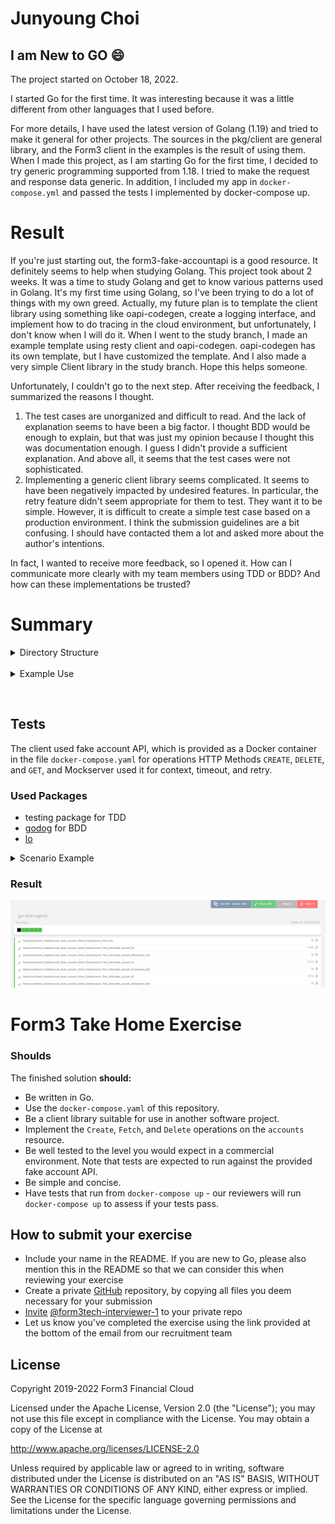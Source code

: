 # Junyoung Choi

## I am New to GO :smile:
The project started on October 18, 2022.

I started Go for the first time. It was interesting because it was a little different from other languages that I used before. 

For more details, I have used the latest version of Golang (1.19) and tried to make it general for other projects. The sources in the pkg/client are general library, and the Form3 client in the examples is the result of using them. When I made this project, as I am starting Go for the first time, I decided to try generic programming supported from 1.18. I tried to make the request and response data generic. In addition, I included my app in `docker-compose.yml` and passed the tests I implemented by docker-compose up.


# Result

If you're just starting out, the form3-fake-accountapi is a good resource. It definitely seems to help when studying Golang. This project took about 2 weeks. It was a time to study Golang and get to know various patterns used in Golang. It's my first time using Golang, so I've been trying to do a lot of things with my own greed. Actually, my future plan is to template the client library using something like oapi-codegen, create a logging interface, and implement how to do tracing in the cloud environment, but unfortunately, I don't know when I will do it. When I went to the study branch, I made an example template using resty client and oapi-codegen. oapi-codegen has its own template, but I have customized the template. And I also made a very simple Client library in the study branch. Hope this helps someone.

Unfortunately, I couldn't go to the next step.
After receiving the feedback, I summarized the reasons I thought.
1. The test cases are unorganized and difficult to read. And the lack of explanation seems to have been a big factor. I thought BDD would be enough to explain, but that was just my opinion because I thought this was documentation enough. I guess I didn't provide a sufficient explanation. And above all, it seems that the test cases were not sophisticated.
2. Implementing a generic client library seems complicated. It seems to have been negatively impacted by undesired features. In particular, the retry feature didn't seem appropriate for them to test. They want it to be simple. However, it is difficult to create a simple test case based on a production environment. I think the submission guidelines are a bit confusing. I should have contacted them a lot and asked more about the author's intentions.

In fact, I wanted to receive more feedback, so I opened it. How can I communicate more clearly with my team members using TDD or BDD? And how can these implementations be trusted?


# Summary

<details><summary>Directory Structure</summary>

<p>

> I organized it as follows.

```
|-- examples
|   `-- form3
|       |-- client
|       |   `-- accounts
|       |       |-- features
|       |       |   |-- createAccount
|       |       |   |-- deleteAccount
|       |       |   |-- getAccount
|       |       |   `-- retry
|       |       |-- test
|       |       `-- types
|       |-- commons
|       `-- models
|           `-- account
|-- pkg
|   `-- client
|-- scripts
|   `-- db
- - models/accounts
```

</p>
</details>
&nbsp;


<details><summary>Example Use</summary>

<p>

`DELETE` and `GET` account can also be used in the same way.

- If you don't need an option, you can use it.
```go
got, err := client.CreateAccount(&account)
if err != nil {
    ...
}
fmt.Println(got.ContextData.Data.Id)
```

- This can be used if a retry is required. Additionally, you can set a retry when you create the Client.
```go
got, err = client.NewCreateAccountRequest(&reqData).
            WithRetry(
		        client.WithRetryPolicyExpoFullyBackOff(100, 300, 3),
            ).Do()
```

- This is used when using context.
```go
got, err = client.CreateAccountWithContext(ctx, &account)
```

- This is used when you want to manipulate data.
```go
got, err = client.NewCreateAccountRequest(&account).
    	    WhenBeforeDo(func(rc *types.CreateAccountRequestContext) error {
            ... // validate
		return nil
	    }).WhenAfterDo(func(rc *types.CreateAccountResponseContext) error {
            ...
		return nil
	    }).Do()
```

- This is used when you want to get accounts filtered.
```go
got, err = client.GetAllAccount(
            types.WithPage(0, 1),
            types.WithFilter("country", "GB"))
```

</p>
</details>

&nbsp;

## Tests
The client used fake account API, which is provided as a Docker container in the file `docker-compose.yaml` for operations HTTP Methods `CREATE`, `DELETE`, and `GET`, and Mockserver used it for context, timeout, and retry.
### Used Packages
- testing package for TDD
- [godog](https://github.com/cucumber/godog) for BDD
- [lo](https://github.com/samber/lo) 


<details><summary>Scenario Example</summary>
<p>


### BDD Example
```

    Scenario: after failing twice, it succeeds at the end
        Given MockServer has 150 ms of latency and 50 ms at the end
        And   MockServer returns the 201 response code
        Given RetryAttempt 3 with RetryWait 300 ms per each request
        When I call the method NewCreateAccountRequest with params
            """
            {
                "data": {
                    "id": "e9af97ac-66bc-42da-8e10-5245d8b216df",
                    "organisation_id": "ba61483c-d5c5-4f50-ae81-6b8c039bea43",
                    "type": "accounts",
                    "version": 0,
                    "attributes": {
                        "name": [],
                        "bank_id": "400300",
                        "bank_id_code": "GBDSC",
                        "bic": "NWBKGB22",
                        "country": "GB",
                        "account_matching_opt_out": true
                    }
                }
            }
            """
        And the request is attempted as many times as a given request as
            """
            first response should should be 500
            second request should should be 500
            last request should get the status code 201 and valid data
            """
        Then the response code should be 201
        Then the request was retried 3 times
        Then the response should match json:
            """
            {
                "data": {
                    "id": "e9af97ac-66bc-42da-8e10-5245d8b216df",
                    "organisation_id": "ba61483c-d5c5-4f50-ae81-6b8c039bea43",
                    "type": "accounts",
                    "version": 0,
                    "attributes": {
                        "name": [],
                        "bank_id": "400300",
                        "bank_id_code": "GBDSC",
                        "bic": "NWBKGB22",
                        "country": "GB",
                        "account_matching_opt_out": true
                    }
                }
            }
            """

```

</p>
</details>

### Result
![TEST](./test_report_img.png)
<br>

# Form3 Take Home Exercise

### Shoulds

The finished solution **should:**
- Be written in Go.
- Use the `docker-compose.yaml` of this repository.
- Be a client library suitable for use in another software project.
- Implement the `Create`, `Fetch`, and `Delete` operations on the `accounts` resource.
- Be well tested to the level you would expect in a commercial environment. Note that tests are expected to run against the provided fake account API.
- Be simple and concise.
- Have tests that run from `docker-compose up` - our reviewers will run `docker-compose up` to assess if your tests pass.

## How to submit your exercise

- Include your name in the README. If you are new to Go, please also mention this in the README so that we can consider this when reviewing your exercise
- Create a private [GitHub](https://help.github.com/en/articles/create-a-repo) repository, by copying all files you deem necessary for your submission
- [Invite](https://help.github.com/en/articles/inviting-collaborators-to-a-personal-repository) [@form3tech-interviewer-1](https://github.com/form3tech-interviewer-1) to your private repo
- Let us know you've completed the exercise using the link provided at the bottom of the email from our recruitment team

## License

Copyright 2019-2022 Form3 Financial Cloud

Licensed under the Apache License, Version 2.0 (the "License"); you may not use this file except in compliance with the License.
You may obtain a copy of the License at

http://www.apache.org/licenses/LICENSE-2.0

Unless required by applicable law or agreed to in writing, software distributed under the License is distributed on an "AS IS" BASIS, WITHOUT WARRANTIES OR CONDITIONS OF ANY KIND, either express or implied. See the License for the specific language governing permissions and limitations under the License.
